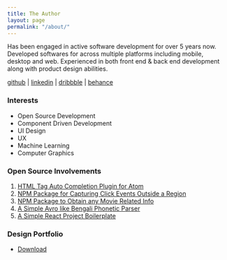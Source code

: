 ```yaml
---
title: The Author
layout: page
permalink: "/about/"
---
```


Has been engaged in active software development for over 5 years now. Developed softwares for across multiple platforms including mobile, desktop and web. Experienced in both front end & back end development along with product design abilities.

[github](https://github.com/dibosh/) | [linkedin](https://www.linkedin.com/in/munimdibosh/) | [dribbble](https://dribbble.com/idibosh) | [behance](https://www.behance.net/munimdibosh)

### Interests
* Open Source Development
* Component Driven Development
* UI Design
* UX 
* Machine Learning
* Computer Graphics

### Open Source Involvements
1. [HTML Tag Auto Completion Plugin for Atom](https://atom.io/packages/html-tag-auto-complete)
2. [NPM Package for Capturing Click Events Outside a Region](https://www.npmjs.com/package/md-out-click)
3. [NPM Package to Obtain any Movie Related Info](https://www.npmjs.com/package/md-movie-utils)
4. [A Simple Avro like Bengali Phonetic Parser](https://github.com/porimol/bnbphoneticparser)
5. [A Simple React Project Boilerplate](https://github.com/dibosh/simple-react-template)

### Design Portfolio
* [Download](https://drive.google.com/file/d/0BwF65AZWzKH-VllMTkhrUzZQOE0/view?usp=sharing)